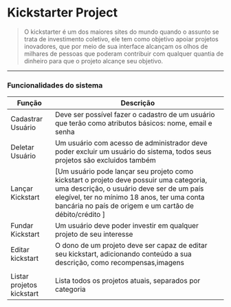 # Kickstarter Project

> O kickstarter é um dos maiores sites do mundo quando o assunto 
> se trata de investimento coletivo, ele tem como objetivo apoiar
> projetos inovadores, que por meio de sua interface alcançam 
> os olhos de milhares de pessoas que poderam contribuir com qualquer
> quantia de dinheiro para que o projeto alcançe seu objetivo. 

***

### Funcionalidades do sistema

| Função | Descrição |
| ------ | ------ |
| Cadastrar Usuário | Deve ser possível fazer o cadastro de um usuário que terão como atributos básicos: nome, email e senha |
| Deletar Usuário | Um usuário com acesso de administrador deve poder excluir um usuário do sistema, todos seus projetos são excluidos também |
| Lançar Kickstart | [Um usuário pode lançar seu projeto como kickstart o projeto deve possuir uma categoria, uma descrição, o usuário deve ser de um país elegível, ter no mínimo 18 anos, ter uma conta bancária no país de origem e um cartão de débito/crédito ] |
| Fundar Kickstart | Um usuário deve poder investir em qualquer projeto de seu interesse |
| Editar kickstart | O dono de um projeto deve ser capaz de editar seu kickstart, adicionando conteúdo a sua descrição, como recompensas,imagens |
|  | |
| Listar projetos kickstart | Lista todos os projetos atuais, separados por categoria | 
